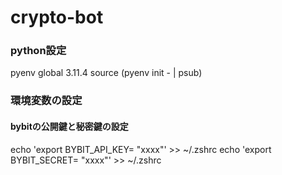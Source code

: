 # crypto-bot

### python設定

pyenv global 3.11.4
source (pyenv init - | psub)

### 環境変数の設定

#### bybitの公開鍵と秘密鍵の設定

echo 'export BYBIT_API_KEY= "xxxx"' >> ~/.zshrc
echo 'export BYBIT_SECRET= "xxxx"' >> ~/.zshrc
